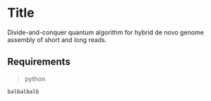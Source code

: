 # Title
Divide-and-conquer quantum algorithm for hybrid de novo genome assembly of short and long reads.
## Requirements
>python
```python
balbalbalb
```
